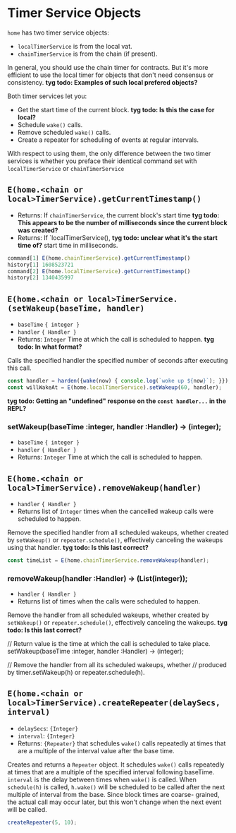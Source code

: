 # Timer Service Objects

`home` has two timer service objects: 
- `localTimerService` is from the local vat.
- `chainTimerService` is from the chain (if present). 

In general, you should use the chain timer for contracts. But it's more efficient to 
use the local timer for objects that don't need consensus or consistency. **tyg todo: Examples of such local prefered objects?**

Both timer services let you:
- Get the start time of the current block. **tyg todo: Is this the case for local?**
- Schedule `wake()` calls.
- Remove scheduled `wake()` calls.
- Create a repeater for scheduling of events at regular intervals. 

With respect to using them, the only difference between the two timer
services is whether you preface their identical command set with
`localTimerService` or `chainTimerService` 

## `E(home.<chain or local>TimerService).getCurrentTimestamp()`
- Returns: If `chainTimerService`, the current block's start time **tyg todo: This
appears  to be the number of milliseconds since the
current block was created?** 
- Returns: If `localTimerService(), **tyg todo:
unclear what it's the start time of?** start time in milliseconds.
```js
command[1] E(home.chainTimerService).getCurrentTimestamp()
history[1] 1608523721
command[2] E(home.localTimerService).getCurrentTimestamp()
history[2] 1340435997
```

## `E(home.<chain or local>TimerService.(setWakeup(baseTime, handler)`
- `baseTime` `{ integer }` 
- `handler` `{ Handler }`
- Returns: `Integer` Time at which the call is scheduled to happen. **tyg todo: In what format?**

Calls the specified handler the specified number of seconds after executing this call.

```js
const handler = harden({wake(now) { console.log(`woke up ${now}`); }});
const willWakeAt = E(home.localTimerService).setWakeup(60, handler);
```
**tyg todo: Getting an "undefined" response on the `const handler...`
in the REPL?**

###  setWakeup(baseTime :integer, handler :Handler) -> (integer);
- `baseTime` `{ integer }` 
- `handler` `{ Handler }`
- Returns: `Integer` Time at which the call is scheduled to happen.

## `E(home.<chain or local>TimerService).removeWakeup(handler)`
- `handler` `{ Handler }`
- Returns list of `Integer` times when the cancelled wakeup calls were scheduled to happen.

Remove the specified handler from all scheduled wakeups, whether
created by `setWakeup()` or `repeater.schedule()`, effectively
canceling the wakeups using that handler. **tyg todo: Is this last correct?**

```js
const timeList = E(home.chainTimerService.removeWakeup(handler);
```

### removeWakeup(handler :Handler) -> (List(integer));
- `handler` `{ Handler }`
- Returns list of times when the calls were scheduled to happen.

Remove the handler from all scheduled wakeups, whether
created by `setWakeup()` or `repeater.schedule()`, effectively
canceling the wakeups. **tyg todo: Is this last correct?**

 // Return value is the time at which the call is scheduled to take place.
  setWakeup(baseTime :integer, handler :Handler) -> (integer);

  // Remove the handler from all its scheduled wakeups, whether
  // produced by timer.setWakeup(h) or repeater.schedule(h).
  
## `E(home.<chain or local>TimerService).createRepeater(delaySecs, interval)`
- `delaySecs`: `{Integer}`
- `interval`: `{Integer}`
- Returns: `{Repeater}` that schedules `wake()` calls repeatedly at times
that are a multiple of the interval value after the base time.

Creates and returns a `Repeater` object. It schedules `wake()` calls repeatedly at 
times that are a multiple of the specified interval following baseTime. `interval`
is the delay between times when `wake()` is called. When
`schedule(h)` is called, `h.wake()` will be scheduled to be called after the
next multiple of interval from the base. Since block times are coarse-
grained, the actual call may occur later, but this won't change when the
next event will be called. 
```js
createRepeater(5, 10);
```
